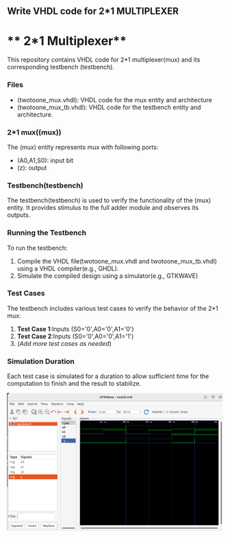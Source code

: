 ## Write VHDL code for 2*1 MULTIPLEXER

# ** 2*1 Multiplexer**
This repository contains VHDL code for 2*1 multiplexer(mux) and its corresponding testbench (testbench).

### Files
 - (twotoone_mux.vhdl): VHDL code for the mux entity and architecture
 - (twotoone_mux_tb.vhdl): VHDL code for the testbench entity and architecture.

### 2*1 mux((mux))
The (mux) entity represents mux with following ports: 
 - (A0,A1,S0):  input bit
 - (z): output

### Testbench(testbench)
The testbench(testbench) is used to verify the functionality of the (mux) entity. It provides stimulus to the full adder module and observes its outputs.

### Running the Testbench
To run the testbench: 

 1. Compile the VHDL file(twotoone_mux.vhdl and twotoone_mux_tb.vhdl) using a VHDL compiler(e.g., GHDL).
 2. Simulate the compiled design using a simulator(e.g., GTKWAVE)

### Test Cases
The testbench includes various test cases to verify the behavior of the 2*1 mux: 
 1. **Test Case 1**:Inputs (S0='0',A0='0',A1='0')
 2. **Test Case 2**:Inputs (S0='0',A0='0',A1='1')
 3. (*Add more test cases as needed*)


### Simulation Duration
 Each test case is simulated for a duration to allow  sufficient time for the computation to finish and the result to stabilize.

 ![Simulation of mux](/vhdl2/Image_twotoone.png)
